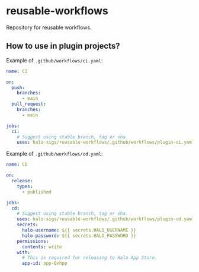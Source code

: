 # reusable-workflows

Repository for reusable workflows.

## How to use in plugin projects?

Example of `.github/workflows/ci.yaml`:

```yaml
name: CI

on:
  push:
    branches:
      - main
  pull_request:
    branches:
      - main

jobs:
  ci:
    # Suggest using stable branch, tag or sha.
    uses: halo-sigs/reusable-workflows/.github/workflows/plugin-ci.yaml@main
```

Example of `.github/workflows/cd.yaml`:

```yaml
name: CD

on:
  release:
    types:
      - published

jobs:
  cd:
    # Suggest using stable branch, tag or sha.
    uses: halo-sigs/reusable-workflows/.github/workflows/plugin-cd.yaml@main
    secrets:
      halo-username: ${{ secrets.HALO_USERNAME }}
      halo-password: ${{ secrets.HALO_PASSWORD }}
    permissions:
      contents: write
    with:
      # This is required for releasing to Halo App Store.
      app-id: app-Qxhpp
```

